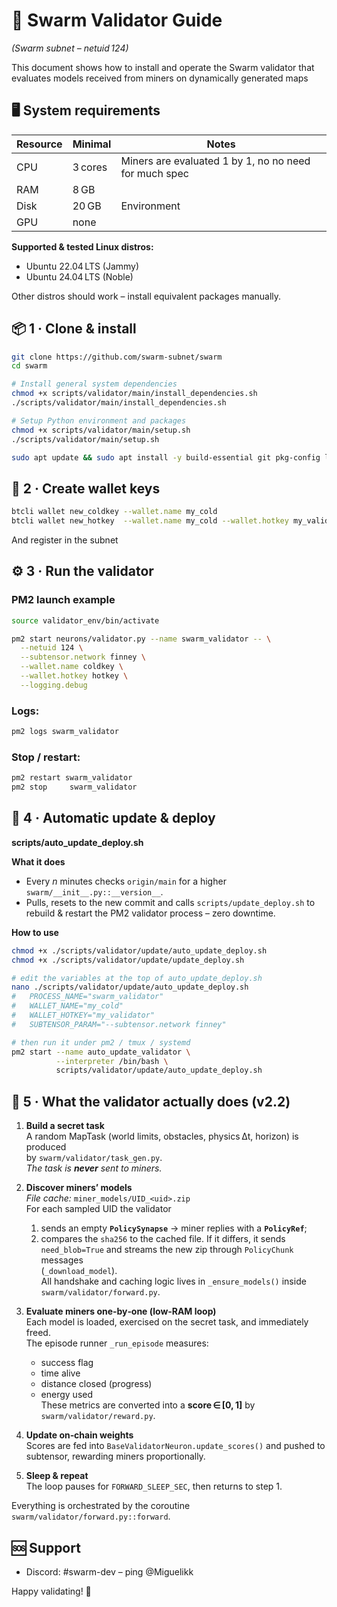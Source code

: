 # 🚀 Swarm Validator Guide
*(Swarm subnet – netuid 124)*

This document shows how to install and operate the Swarm validator that evaluates models received from miners on dynamically generated maps

## 🖥️ System requirements

| Resource | Minimal | Notes                                |
|----------|---------|--------------------------------------|
| CPU      | 3 cores  | Miners are evaluated 1 by 1, no no need for much spec |
| RAM      | 8 GB     |                     |
| Disk     | 20 GB     | Environment                   |
| GPU      | none     |  |

**Supported & tested Linux distros:**

- Ubuntu 22.04 LTS (Jammy)
- Ubuntu 24.04 LTS (Noble)

Other distros should work – install equivalent packages manually.

## 📦 1 · Clone & install

```bash
git clone https://github.com/swarm-subnet/swarm
cd swarm

# Install general system dependencies
chmod +x scripts/validator/main/install_dependencies.sh
./scripts/validator/main/install_dependencies.sh

# Setup Python environment and packages
chmod +x scripts/validator/main/setup.sh
./scripts/validator/main/setup.sh

sudo apt update && sudo apt install -y build-essential git pkg-config libgl1-mesa-glx mesa-utils
```


## 🔑 2 · Create wallet keys

```bash
btcli wallet new_coldkey --wallet.name my_cold
btcli wallet new_hotkey  --wallet.name my_cold --wallet.hotkey my_validator
```
And register in the subnet

## ⚙️ 3 · Run the validator

### PM2 launch example

```bash
source validator_env/bin/activate   

pm2 start neurons/validator.py --name swarm_validator -- \
  --netuid 124 \
  --subtensor.network finney \
  --wallet.name coldkey \
  --wallet.hotkey hotkey \
  --logging.debug
```

### Logs:

```bash
pm2 logs swarm_validator
```

### Stop / restart:

```bash
pm2 restart swarm_validator
pm2 stop     swarm_validator
```

## 🔄 4 · Automatic update & deploy

**scripts/auto_update_deploy.sh**

**What it does**

- Every _n_ minutes checks `origin/main` for a higher `swarm/__init__.py::__version__`.
- Pulls, resets to the new commit and calls `scripts/update_deploy.sh` to rebuild & restart the PM2 validator process – zero downtime.

**How to use**

```bash
chmod +x ./scripts/validator/update/auto_update_deploy.sh 
chmod +x ./scripts/validator/update/update_deploy.sh

# edit the variables at the top of auto_update_deploy.sh
nano ./scripts/validator/update/auto_update_deploy.sh
#   PROCESS_NAME="swarm_validator"
#   WALLET_NAME="my_cold"
#   WALLET_HOTKEY="my_validator"
#   SUBTENSOR_PARAM="--subtensor.network finney"

# then run it under pm2 / tmux / systemd
pm2 start --name auto_update_validator \
          --interpreter /bin/bash \
          scripts/validator/update/auto_update_deploy.sh
```

## 🧩 5 · What the validator actually does (v2.2)

1. **Build a secret task**  
   A random MapTask (world limits, obstacles, physics Δt, horizon) is produced  
   by `swarm/validator/task_gen.py`.  
   *The task is **never** sent to miners.*

2. **Discover miners’ models**  
   *File cache:* `miner_models/UID_<uid>.zip`  
   For each sampled UID the validator  
   1. sends an empty **`PolicySynapse`** → miner replies with a **`PolicyRef`**;  
   2. compares the `sha256` to the cached file. If it differs, it sends  
      `need_blob=True` and streams the new zip through `PolicyChunk` messages  
      (`_download_model`).  
   All handshake and caching logic lives in `_ensure_models()` inside  
   `swarm/validator/forward.py`.

3. **Evaluate miners one‑by‑one (low‑RAM loop)**  
   Each model is loaded, exercised on the secret task, and immediately freed.  
   The episode runner `_run_episode` measures:  
   * success flag  
   * time alive  
   * distance closed (progress)  
   * energy used  
   These metrics are converted into a **score ∈ [0, 1]** by  
   `swarm/validator/reward.py`.

4. **Update on‑chain weights**  
   Scores are fed into `BaseValidatorNeuron.update_scores()` and pushed to
   subtensor, rewarding miners proportionally.

5. **Sleep & repeat**  
   The loop pauses for `FORWARD_SLEEP_SEC`, then returns to step 1.

Everything is orchestrated by the coroutine
`swarm/validator/forward.py::forward`.



## 🆘 Support

- Discord: #swarm-dev – ping @Miguelikk

Happy validating! 🚀